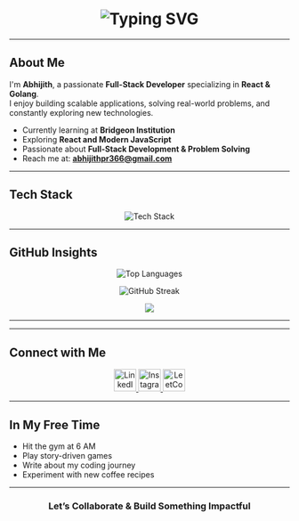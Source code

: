 <h1 align="center">
  <img src="https://readme-typing-svg.demolab.com?font=Fira+Code&weight=500&size=28&pause=1000&color=58A6FF&center=true&vCenter=true&width=500&lines=Hi,+I'm+Abhijith+PR;|+React+%26+Golang" alt="Typing SVG" />
</h1>

----

## About Me  

I'm **Abhijith**, a passionate **Full-Stack Developer** specializing in **React & Golang**.  
I enjoy building scalable applications, solving real-world problems, and constantly exploring new technologies.  

- Currently learning at **Bridgeon Institution**  
- Exploring **React and Modern JavaScript**  
- Passionate about **Full-Stack Development & Problem Solving**  
- Reach me at: **abhijithpr366@gmail.com**  

---

## Tech Stack  

<p align="center">
  <img src="https://skillicons.dev/icons?i=html,css,js,react,redux,tailwind,git,github," alt="Tech Stack" />
</p>

---
##

## GitHub Insights  

<p align="center">
  <img src="https://github-readme-stats.vercel.app/api/top-langs/?username=Abhijith232373&layout=compact&theme=github_dark&hide_border=true" alt="Top Languages" />
</p>

<p align="center">
  <img src="https://github-readme-streak-stats.herokuapp.com?user=Abhijith232373&theme=github-dark-blue&hide_border=true" alt="GitHub Streak" />
</p>

<p align="center">
  <img src="https://github-readme-activity-graph.vercel.app/graph?username=Abhijith232373&theme=github-dark&hide_border=true" />
</p>

---


---

## Connect with Me  

<p align="center">
  <a href="https://linkedin.com/in/abhijith-p-r--" target="_blank">
    <img src="https://skillicons.dev/icons?i=linkedin" height="40" alt="LinkedIn" />
  </a>
  <a href="https://instagram.com/_.abhi_jith_._" target="_blank">
    <img src="https://skillicons.dev/icons?i=instagram" height="40" alt="Instagram" />
  </a>
  <a href="https://www.leetcode.com/abhijith_pr" target="_blank">
    <img src="https://cdn.jsdelivr.net/gh/devicons/devicon/icons/leetcode/leetcode-original.svg" height="40" alt="LeetCode" />
  </a>
</p>

---

## In My Free Time  

- Hit the gym at 6 AM  
- Play story-driven games  
- Write about my coding journey  
- Experiment with new coffee recipes  

---

<h3 align="center">Let’s Collaborate & Build Something Impactful</h3>
